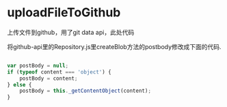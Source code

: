 # uploadFileToGithub

上传文件到github，用了git data api，此处代码


将github-api里的Repository.js里createBlob方法的postbody修改成下面的代码.

```javascript

var postBody = null;
if (typeof content === 'object') {
    postBody = content;
} else {
    postBody = this._getContentObject(content);
}

```